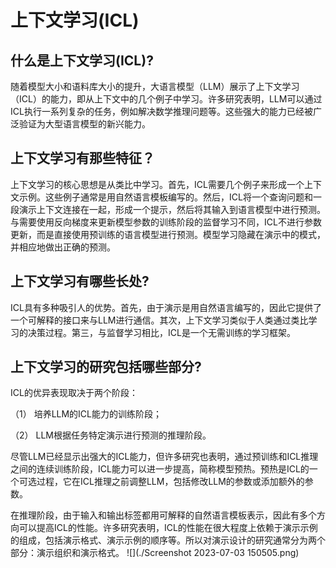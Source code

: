 # 上下文学习(ICL)

## 什么是上下文学习(ICL)?

​随着模型大小和语料库大小的提升，大语言模型（LLM）展示了上下文学习（ICL）的能力，即从上下文中的几个例子中学习。许多研究表明，LLM可以通过ICL执行一系列复杂的任务，例如解决数学推理问题等。这些强大的能力已经被广泛验证为大型语言模型的新兴能力。

## 上下文学习有那些特征？

​上下文学习的核心思想是从类比中学习。首先，ICL需要几个例子来形成一个上下文示例。这些例子通常是用自然语言模板编写的。然后，ICL将一个查询问题和一段演示上下文连接在一起，形成一个提示，然后将其输入到语言模型中进行预测。与需要使用反向梯度来更新模型参数的训练阶段的监督学习不同，ICL不进行参数更新，而是直接使用预训练的语言模型进行预测。模型学习隐藏在演示中的模式，并相应地做出正确的预测。

## 上下文学习有哪些长处?

​ICL具有多种吸引人的优势。首先，由于演示是用自然语言编写的，因此它提供了一个可解释的接口来与LLM进行通信。其次，上下文学习类似于人类通过类比学习的决策过程。第三，与监督学习相比，ICL是一个无需训练的学习框架。

## 上下文学习的研究包括哪些部分?

ICL的优异表现取决于两个阶段：

（1） 培养LLM的ICL能力的训练阶段；

（2） LLM根据任务特定演示进行预测的推理阶段。

​尽管LLM已经显示出强大的ICL能力，但许多研究也表明，通过预训练和ICL推理之间的连续训练阶段，ICL能力可以进一步提高，简称模型预热。预热是ICL的一个可选过程，它在ICL推理之前调整LLM，包括修改LLM的参数或添加额外的参数。

​在推理阶段，由于输入和输出标签都用可解释的自然语言模板表示，因此有多个方向可以提高ICL的性能。许多研究表明，ICL的性能在很大程度上依赖于演示示例的组成，包括演示格式、演示示例的顺序等。所以对演示设计的研究通常分为两个部分：演示组织和演示格式。
![](./Screenshot 2023-07-03 150505.png)
